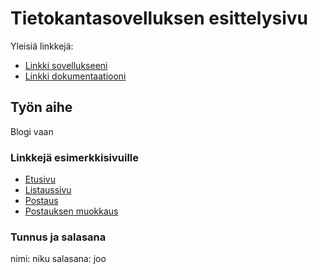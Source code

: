 # Tietokantasovelluksen esittelysivu

Yleisiä linkkejä:

* [Linkki sovellukseeni](http://xnix.users.cs.helsinki.fi/prujusto)
* [Linkki dokumentaatiooni](https://github.com/djmarsu/Blogi/blob/master/doc/dokumentaatio.pdf)

## Työn aihe

Blogi vaan

### Linkkejä esimerkkisivuille

* [Etusivu](http://xnix.users.cs.helsinki.fi/prujusto/)
* [Listaussivu](http://xnix.users.cs.helsinki.fi/prujusto/listaus)
* [Postaus](http://xnix.users.cs.helsinki.fi/prujusto/postaus)
* [Postauksen muokkaus](http://xnix.users.cs.helsinki.fi/prujusto/postaus/muokkaa)

### Tunnus ja salasana

nimi: niku
salasana: joo

